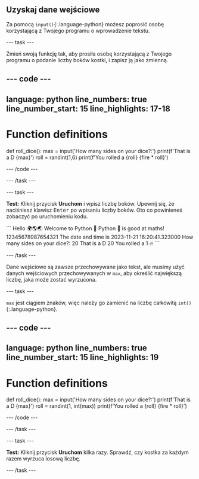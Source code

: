 ## Uzyskaj dane wejściowe

Za pomocą `input()`{:.language-python} możesz poprosić osobę korzystającą z Twojego programu o wprowadzenie tekstu.

--- task ---

Zmień swoją funkcję tak, aby prosiła osobę korzystającą z Twojego programu o podanie liczby boków kostki, i zapisz ją jako zmienną.

--- code ---
---
language: python line_numbers: true line_number_start: 15
line_highlights: 17-18
---
# Function definitions
def roll_dice(): max = input('How many sides on your dice?:') print(f'That is a D {max}') roll = randint(1,6) print(f'You rolled a {roll} {fire * roll}')

--- /code ---

--- /task ---

--- task ---

**Test:** Kliknij przycisk **Uruchom** i wpisz liczbę boków. Upewnij się, że naciśniesz klawisz <kbd>Enter</kbd> po wpisaniu liczby boków. Oto co powinieneś zobaczyć po uruchomieniu kodu.

<div class="c-project-output">
```
Hello 🌍🌎🌏
Welcome to Python 🐍
Python 🐍 is good at maths!
12345678987654321
The date and time is 2023-11-21 16:20:41.323000
How many sides on your dice?:
20 
That is a D 20
You rolled a 1 🔥
```

--- /task ---

Dane wejściowe są zawsze przechowywane jako tekst, ale musimy użyć danych wejściowych przechowywanych w `max`, aby określić największą liczbę, jaka może zostać wyrzucona.

--- task ---

`max` jest ciągiem znaków, więc należy go zamienić na liczbę całkowitą `int()`{:.language-python}.


--- code ---
---
language: python line_numbers: true line_number_start: 15
line_highlights: 19
---
# Function definitions
def roll_dice(): max = input('How many sides on your dice?:') print(f'That is a D {max}') roll = randint(1, int(max)) print(f'You rolled a {roll} {fire * roll}')

--- /code ---

--- /task ---

--- task ---

**Test:** Kliknij przycisk **Uruchom** kilka razy. Sprawdź, czy kostka za każdym razem wyrzuca losową liczbę.

--- /task ---

